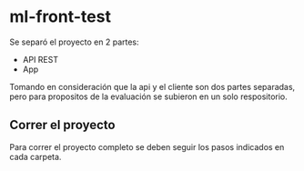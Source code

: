 # ml-front-test 

Se separó el proyecto en 2 partes: 
* API REST
* App 

Tomando en consideración que la api y el cliente son dos partes separadas, pero para propositos de la evaluación
se subieron en un solo respositorio.

## Correr el proyecto

Para correr el proyecto completo se deben seguir los pasos indicados en cada carpeta.

